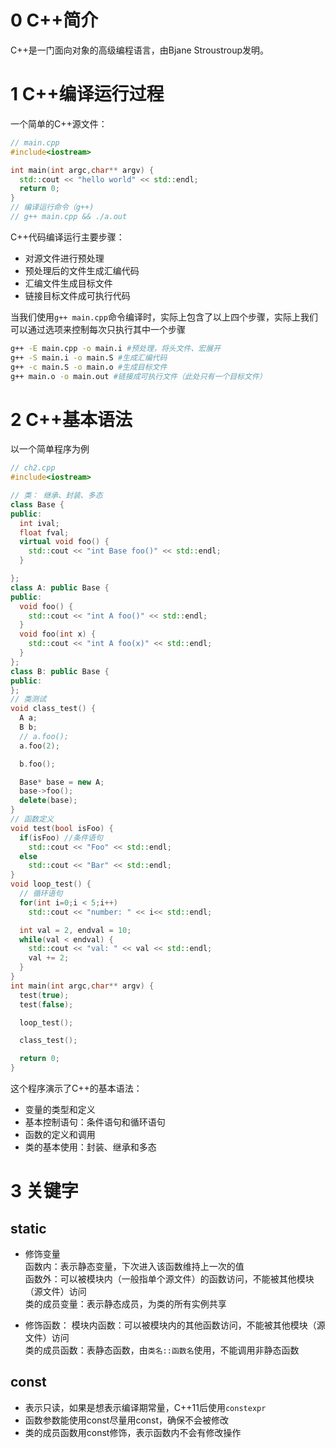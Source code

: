# 0 C++简介
C++是一门面向对象的高级编程语言，由Bjane Stroustroup发明。

# 1 C++编译运行过程

一个简单的C++源文件：
```cpp
// main.cpp
#include<iostream>

int main(int argc,char** argv) {
  std::cout << "hello world" << std::endl;
  return 0;
}
// 编译运行命令（g++)
// g++ main.cpp && ./a.out
```
C++代码编译运行主要步骤：
- 对源文件进行预处理
- 预处理后的文件生成汇编代码
- 汇编文件生成目标文件
- 链接目标文件成可执行代码

当我们使用`g++ main.cpp`命令编译时，实际上包含了以上四个步骤，实际上我们可以通过选项来控制每次只执行其中一个步骤  
```bash
g++ -E main.cpp -o main.i #预处理，将头文件、宏展开
g++ -S main.i -o main.S #生成汇编代码
g++ -c main.S -o main.o #生成目标文件
g++ main.o -o main.out #链接成可执行文件（此处只有一个目标文件）
```

# 2 C++基本语法
以一个简单程序为例
```cpp
// ch2.cpp
#include<iostream>

// 类： 继承、封装、多态
class Base {
public:
  int ival;
  float fval;
  virtual void foo() {
    std::cout << "int Base foo()" << std::endl;
  }

};
class A: public Base {
public:
  void foo() {
    std::cout << "int A foo()" << std::endl;
  }
  void foo(int x) {
    std::cout << "int A foo(x)" << std::endl;
  } 
};
class B: public Base {
public: 
};
// 类测试
void class_test() {
  A a;
  B b;
  // a.foo();
  a.foo(2);

  b.foo();

  Base* base = new A;
  base->foo();
  delete(base);
}
// 函数定义
void test(bool isFoo) {
  if(isFoo) //条件语句
    std::cout << "Foo" << std::endl;
  else
    std::cout << "Bar" << std::endl;
}
void loop_test() {
  // 循环语句
  for(int i=0;i < 5;i++)
    std::cout << "number: " << i<< std::endl;

  int val = 2, endval = 10;
  while(val < endval) {
    std::cout << "val: " << val << std::endl;
    val += 2;
  }
}
int main(int argc,char** argv) {
  test(true);
  test(false);

  loop_test();

  class_test();

  return 0;
}

```
这个程序演示了C++的基本语法：
- 变量的类型和定义
- 基本控制语句：条件语句和循环语句
- 函数的定义和调用
- 类的基本使用：封装、继承和多态

# 3 关键字

## static
- 修饰变量  
函数内：表示静态变量，下次进入该函数维持上一次的值  
函数外：可以被模块内（一般指单个源文件）的函数访问，不能被其他模块（源文件）访问  
类的成员变量：表示静态成员，为类的所有实例共享

- 修饰函数：
模块内函数：可以被模块内的其他函数访问，不能被其他模块（源文件）访问  
类的成员函数：表静态函数，由`类名::函数名`使用，不能调用非静态函数

## const
- 表示只读，如果是想表示编译期常量，C++11后使用`constexpr`
- 函数参数能使用const尽量用const，确保不会被修改
- 类的成员函数用const修饰，表示函数内不会有修改操作
